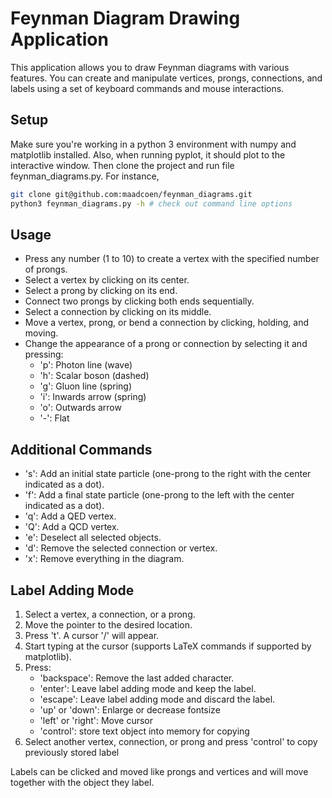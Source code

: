 # Feynman Diagram Drawing Application

This application allows you to draw Feynman diagrams with various features. You can create and manipulate vertices, prongs, connections, and labels using a set of keyboard commands and mouse interactions.


## Setup

Make sure you're working in a python 3 environment with numpy and matplotlib installed. 
Also, when running pyplot, it should plot to the interactive window.  Then clone the project and run 
file feynman_diagrams.py. For instance,
```bash
git clone git@github.com:maadcoen/feynman_diagrams.git
python3 feynman_diagrams.py -h # check out command line options
```

## Usage

- Press any number (1 to 10) to create a vertex with the specified number of prongs.
- Select a vertex by clicking on its center.
- Select a prong by clicking on its end.
- Connect two prongs by clicking both ends sequentially.
- Select a connection by clicking on its middle.
- Move a vertex, prong, or bend a connection by clicking, holding, and moving.
- Change the appearance of a prong or connection by selecting it and pressing:
    - 'p': Photon line (wave)
    - 'h': Scalar boson (dashed)
    - 'g': Gluon line (spring)
    - 'i': Inwards arrow (spring)
    - 'o': Outwards arrow
    - '-': Flat

## Additional Commands

- 's': Add an initial state particle (one-prong to the right with the center indicated as a dot).
- 'f': Add a final state particle (one-prong to the left with the center indicated as a dot).
- 'q': Add a QED vertex.
- 'Q': Add a QCD vertex.
- 'e': Deselect all selected objects.
- 'd': Remove the selected connection or vertex.
- 'x': Remove everything in the diagram.

## Label Adding Mode

1. Select a vertex, a connection, or a prong.
2. Move the pointer to the desired location.
3. Press 't'. A cursor '/' will appear.
4. Start typing at the cursor (supports LaTeX commands if supported by matplotlib).
5. Press:
    - 'backspace': Remove the last added character.
    - 'enter': Leave label adding mode and keep the label.
    - 'escape': Leave label adding mode and discard the label.
    - 'up' or 'down': Enlarge or decrease fontsize
    - 'left' or 'right': Move cursor 
    - 'control': store text object into memory for copying
6. Select another vertex, connection, or prong and press 'control' to copy previously stored label

Labels can be clicked and moved like prongs and vertices and will move together with the object they label.

